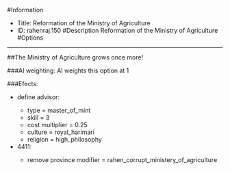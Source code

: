 #Information
 - Title: Reformation of the Ministry of Agriculture
 - ID: rahenraj.150
#Description
Reformation of the Ministry of Agriculture
#Options

___
##The Ministry of Agriculture grows once more!

###AI weighting:
AI weights this option at 1


###Efects:<ul><li>define advisor:</li><ul><li>type = master_of_mint</li><li>skill = 3</li><li>cost multiplier = 0.25</li><li>culture = royal_harimari</li><li>religion = high_philosophy</li></ul><li>4411:</li><ul><li>remove province modifier = rahen_corrupt_ministery_of_agriculture</li></ul></ul>
